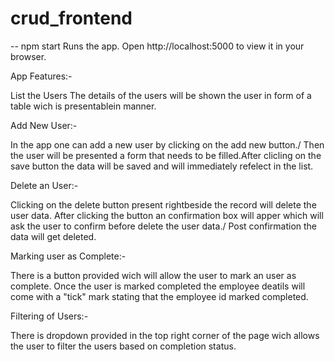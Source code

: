 # crud_frontend

-- npm start
Runs the app.
Open http://localhost:5000 to view it in your browser.

App Features:-

List the Users
The details of the users will be shown the user in form of a table wich is presentablein manner.

Add New User:-

In the app one can add a new user by clicking on the add new button./ Then the user will be presented a form that needs to be filled.After clicling on the save button the data will be saved and will immediately refelect in the list.

Delete an User:-

Clicking on the delete button present rightbeside the record will delete the user data. After clicking the button an confirmation box will apper which will ask the user to confirm before delete the user data./ Post confirmation the data will get deleted.

Marking user as Complete:-

There is a button provided wich will allow the user to mark an user as complete. Once the user is marked completed the employee deatils will come with a "tick" mark stating that the employee id marked completed.

Filtering of Users:-

There is dropdown provided in the top right corner of the page wich allows the user to filter the users based on completion status.

